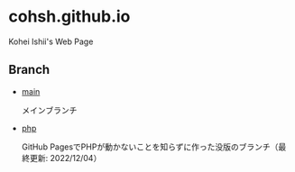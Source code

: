 # cohsh.github.io

Kohei Ishii's Web Page

## Branch
- [main](https://github.com/ko-ishii/ko-ishii.github.io/tree/main)

    メインブランチ

- [php](https://github.com/ko-ishii/ko-ishii.github.io/tree/php)

    GitHub PagesでPHPが動かないことを知らずに作った没版のブランチ（最終更新: 2022/12/04）

